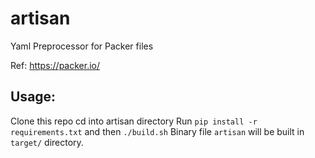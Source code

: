 # artisan
Yaml Preprocessor for Packer files

Ref: https://packer.io/

## Usage:
Clone this repo
cd into artisan directory
Run 
```pip install -r requirements.txt```
and then
```./build.sh```
Binary file `artisan` will be built in `target/` directory.
